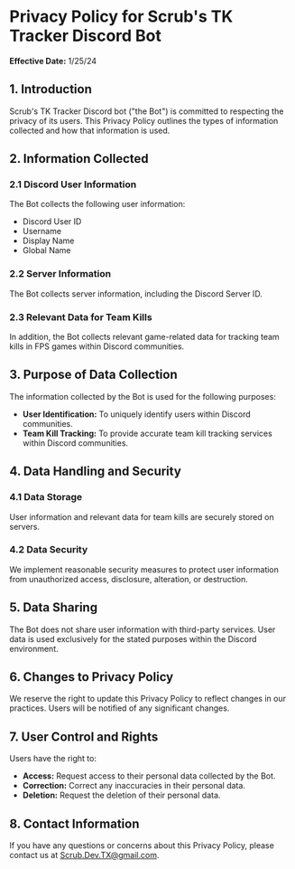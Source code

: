 # Privacy Policy for Scrub's TK Tracker Discord Bot

**Effective Date:** 1/25/24

## 1. Introduction

Scrub's TK Tracker Discord bot ("the Bot") is committed to respecting the privacy of its users. This Privacy Policy outlines the types of information collected and how that information is used.

## 2. Information Collected

### 2.1 Discord User Information

The Bot collects the following user information:

- Discord User ID
- Username
- Display Name
- Global Name

### 2.2 Server Information

The Bot collects server information, including the Discord Server ID.

### 2.3 Relevant Data for Team Kills

In addition, the Bot collects relevant game-related data for tracking team kills in FPS games within Discord communities.

## 3. Purpose of Data Collection

The information collected by the Bot is used for the following purposes:

- **User Identification:** To uniquely identify users within Discord communities.
- **Team Kill Tracking:** To provide accurate team kill tracking services within Discord communities.

## 4. Data Handling and Security

### 4.1 Data Storage

User information and relevant data for team kills are securely stored on servers.

### 4.2 Data Security

We implement reasonable security measures to protect user information from unauthorized access, disclosure, alteration, or destruction.

## 5. Data Sharing

The Bot does not share user information with third-party services. User data is used exclusively for the stated purposes within the Discord environment.

## 6. Changes to Privacy Policy

We reserve the right to update this Privacy Policy to reflect changes in our practices. Users will be notified of any significant changes.

## 7. User Control and Rights

Users have the right to:

- **Access:** Request access to their personal data collected by the Bot.
- **Correction:** Correct any inaccuracies in their personal data.
- **Deletion:** Request the deletion of their personal data.

## 8. Contact Information

If you have any questions or concerns about this Privacy Policy, please contact us at Scrub.Dev.TX@gmail.com.
